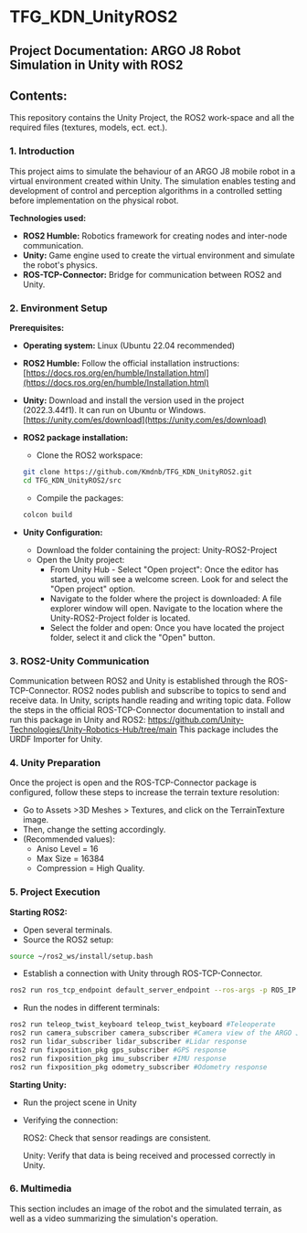 # TFG_KDN_UnityROS2

## Project Documentation: ARGO J8 Robot Simulation in Unity with ROS2
## Contents:

This repository contains the Unity Project, the ROS2 work-space and all the required files (textures, models, ect. ect.).

### 1. Introduction
This project aims to simulate the behaviour of an ARGO J8 mobile robot in a virtual environment created within Unity. The simulation enables testing and development of control and perception algorithms in a controlled setting before implementation on the physical robot.

**Technologies used:**

* **ROS2 Humble:** Robotics framework for creating nodes and inter-node communication.
* **Unity:** Game engine used to create the virtual environment and simulate the robot's physics.
* **ROS-TCP-Connector:** Bridge for communication between ROS2 and Unity.

### 2. Environment Setup

**Prerequisites:**

* **Operating system:** Linux (Ubuntu 22.04 recommended)
* **ROS2 Humble:** Follow the official installation instructions: [https://docs.ros.org/en/humble/Installation.html](https://docs.ros.org/en/humble/Installation.html)
* **Unity:** Download and install the version used in the project (2022.3.44f1). It can run on Ubuntu or Windows. [https://unity.com/es/download](https://unity.com/es/download)
  
* **ROS2 package installation:**
   * Clone the ROS2 workspace:

   ```bash
   git clone https://github.com/Kmdnb/TFG_KDN_UnityROS2.git
   cd TFG_KDN_UnityROS2/src 
  ```

   * Compile the packages:
   
   ```bash
   colcon build
   ```

* **Unity Configuration:**
  * Download the folder containing the project: Unity-ROS2-Project
  * Open the Unity project:
    * From Unity Hub - Select "Open project": Once the editor has started, you will see a welcome screen. Look for and select the "Open project" option.
    * Navigate to the folder where the project is downloaded: A file explorer window will open. Navigate to the location where the Unity-ROS2-Project folder is located.
    * Select the folder and open: Once you have located the project folder, select it and click the "Open" button.
      
### 3. ROS2-Unity Communication

Communication between ROS2 and Unity is established through the ROS-TCP-Connector. ROS2 nodes publish and subscribe to topics to send and receive data. In Unity, scripts handle reading and writing topic data.
Follow the steps in the official ROS-TCP-Connector documentation to install and run this package in Unity and ROS2: https://github.com/Unity-Technologies/Unity-Robotics-Hub/tree/main
This package includes the URDF Importer for Unity.   

### 4. Unity Preparation

Once the project is open and the ROS-TCP-Connector package is configured, follow these steps to increase the terrain texture resolution:

  * Go to Assets  >3D Meshes > Textures, and click on the TerrainTexture image.
  * Then, change the setting accordingly.
  * (Recommended values):
      - Aniso Level = 16
      - Max Size = 16384
      - Compression = High Quality.


### 5. Project Execution

**Starting ROS2:**
* Open several terminals.
* Source the ROS2 setup:

```bash
source ~/ros2_ws/install/setup.bash
```

* Establish a connection with Unity through ROS-TCP-Connector.

```bash
ros2 run ros_tcp_endpoint default_server_endpoint --ros-args -p ROS_IP:= [YOUR_IP]
```

* Run the nodes in different terminals:

```bash
ros2 run teleop_twist_keyboard teleop_twist_keyboard #Teleoperate
ros2 run camera_subscriber camera_subscriber #Camera view of the ARGO J8
ros2 run lidar_subscriber lidar_subscriber #Lidar response
ros2 run fixposition_pkg gps_subscriber #GPS response
ros2 run fixposition_pkg imu_subscriber #IMU response
ros2 run fixposition_pkg odometry_subscriber #Odometry response
```

**Starting Unity:**

* Run the project scene in Unity

* Verifying the connection:

  ROS2: Check that sensor readings are consistent.
  
  Unity: Verify that data is being received and processed correctly in Unity.

### 6. Multimedia

This section includes an image of the robot and the simulated terrain, as well as a video summarizing the simulation's operation.
